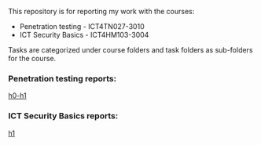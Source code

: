 This repository is for reporting my work with the courses:

- Penetration testing - ICT4TN027-3010
- ICT Security Basics - ICT4HM103-3004

Tasks are categorized under course folders and task folders as sub-folders for the course.

### Penetration testing reports:

[h0-h1](/Penetration%20Testing/h0-h1/h0-h1.md)

### ICT Security Basics reports:

[h1](/ICT%20Security%20Basics/h1/h1.md)